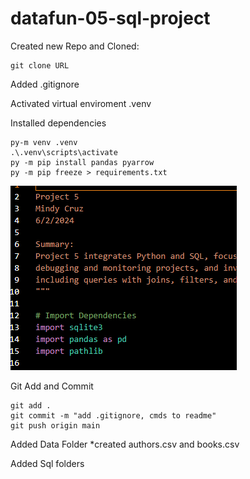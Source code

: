 # datafun-05-sql-project


Created new Repo and Cloned:
```
git clone URL
```
Added .gitignore 

Activated virtual enviroment
.venv

Installed dependencies
```
py-m venv .venv
.\.venv\scripts\activate
py -m pip install pandas pyarrow
py -m pip freeze > requirements.txt
```
![alt text](image-1.png)

Git Add and Commit
``` 
git add .
git commit -m "add .gitignore, cmds to readme"
git push origin main
```

Added Data Folder
*created authors.csv and books.csv

Added Sql folders




